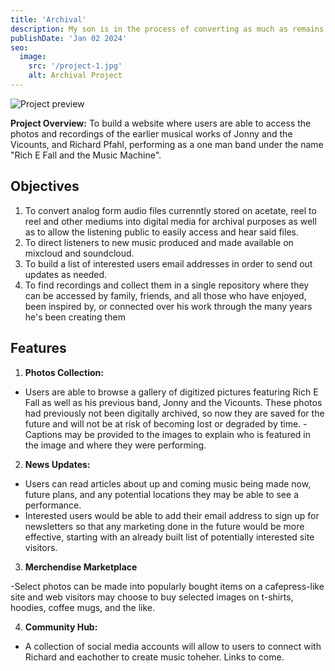```yaml
---
title: 'Archival'
description: My son is in the process of converting as much as remains of my recorded work and photos from analog to digital, keep an eye on my soundcloud and mixcloud for updates as they come.
publishDate: 'Jan 02 2024'
seo:
  image:
    src: '/project-1.jpg'
    alt: Archival Project
---
```


![Project preview](/project-1.jpg)


**Project Overview:**
To build a website where users are able to access the photos and recordings of the earlier musical works of Jonny and the Vicounts, and Richard Pfahl, performing as a one man band under the name "Rich E Fall and the Music Machine".

## Objectives

1. To convert analog form audio files currenntly stored on acetate, reel to reel and other mediums into digital media for archival purposes as well as to allow the listening public to easily access and hear said files. 
2. To direct listeners to new music produced and made available on mixcloud and soundcloud.
3. To build a list of interested users email addresses in order to send out updates as needed.
4. To find recordings and collect them in a single repository where they can be accessed by family, friends, and all those who have enjoyed, been inspired by, or connected over his work through the many years he's been creating them

## Features

1. **Photos Collection:**

- Users are able to browse a gallery of digitized pictures featuring Rich E Fall as well as his previous band, Jonny and the Vicounts. These photos had previously not been digitally archived, so now they are saved for the future and will not be at risk of becoming lost or degraded by time. 
-Captions may be provided to the images to explain who is featured in the image and where they were performing. 


2. **News Updates:**

- Users can read articles about up and coming music being made now, future plans, and any potential locations they may be able to see a performance. 
- Interested users would be able to add their email address to sign up for newsletters so that any marketing done in the future would be more effective, starting with an already built list of potentially interested site visitors. 

3. **Merchendise Marketplace**

-Select photos can be made into popularly bought items on a cafepress-like site and web visitors may choose to buy selected images on t-shirts, hoodies, coffee mugs, and the like.

4. **Community Hub:**

- A collection of social media accounts will allow to users to connect with Richard and eachother to create music toheher. Links to come. 

